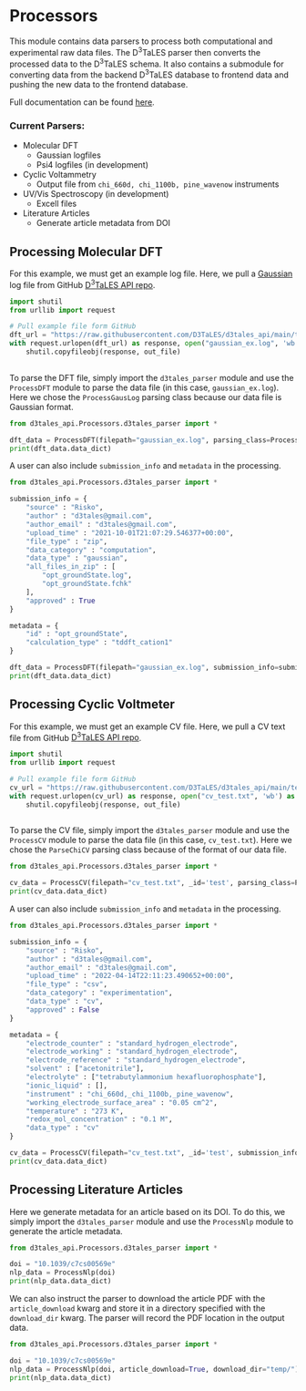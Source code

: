 # Processors

This module contains data parsers to process both computational and experimental 
raw data files. The D<sup>3</sup>TaLES parser then converts the processed data to the 
D<sup>3</sup>TaLES schema. It also contains a submodule for converting data from the backend
D<sup>3</sup>TaLES database to frontend data and pushing the new data to the frontend 
database. 

Full documentation can be found [here](d3tales_api.Processors.html).

### Current Parsers: 
* Molecular DFT
  * Gaussian logfiles
  * Psi4 logfiles (in development)
* Cyclic Voltammetry
  * Output file from `chi_660d, chi_1100b, pine_wavenow` instruments
* UV/Vis Spectroscopy (in development) 
  * Excell files
* Literature Articles 
  * Generate article metadata from DOI

## Processing Molecular DFT

For this example, we must get an example log file. Here, we pull a [Gaussian](https://gaussian.com/)
log file from GitHub [D<sup>3</sup>TaLES API repo](https://github.com/D3TaLES/d3tales_api).
```python
import shutil
from urllib import request

# Pull example file form GitHub
dft_url = "https://raw.githubusercontent.com/D3TaLES/d3tales_api/main/tests/raw_data/05XICU/logs/05XICU_opt_groundState_3H0.log"
with request.urlopen(dft_url) as response, open("gaussian_ex.log", 'wb') as out_file:
    shutil.copyfileobj(response, out_file)
    
```

To parse the DFT file, simply import the `d3tales_parser` module and use the `ProcessDFT`
module to parse the data file (in this case, `gaussian_ex.log`).  Here we chose the `ProcessGausLog`
parsing class because our data file is Gaussian format. 

```python    
from d3tales_api.Processors.d3tales_parser import *

dft_data = ProcessDFT(filepath="gaussian_ex.log", parsing_class=ProcessGausLog)
print(dft_data.data_dict)
```

A user can also include `submission_info` and `metadata` in the processing. 
```python    
from d3tales_api.Processors.d3tales_parser import *

submission_info = {
    "source" : "Risko",
    "author" : "d3tales@gmail.com",
    "author_email" : "d3tales@gmail.com",
    "upload_time" : "2021-10-01T21:07:29.546377+00:00",
    "file_type" : "zip",
    "data_category" : "computation",
    "data_type" : "gaussian",
    "all_files_in_zip" : [ 
        "opt_groundState.log", 
        "opt_groundState.fchk"
    ],
    "approved" : True
}

metadata = {
    "id" : "opt_groundState",
    "calculation_type" : "tddft_cation1"
}

dft_data = ProcessDFT(filepath="gaussian_ex.log", submission_info=submission_info, metadata=metadata, parsing_class=ProcessGausLog)
print(dft_data.data_dict)
```

## Processing Cyclic Voltmeter 

For this example, we must get an example CV file. Here, we pull a CV text file from GitHub 
[D<sup>3</sup>TaLES API repo](https://github.com/D3TaLES/d3tales_api). 
```python
import shutil
from urllib import request

# Pull example file form GitHub
cv_url = "https://raw.githubusercontent.com/D3TaLES/d3tales_api/main/tests/raw_data/cv_test.csv"
with request.urlopen(cv_url) as response, open("cv_test.txt", 'wb') as out_file:
    shutil.copyfileobj(response, out_file)
    
```

To parse the CV file, simply import the `d3tales_parser` module and use the `ProcessCV`
module to parse the data file (in this case, `cv_test.txt`).  Here we chose the `ParseChiCV`
parsing class because of the format of our data file. 
```python    
from d3tales_api.Processors.d3tales_parser import *

cv_data = ProcessCV(filepath="cv_test.txt", _id='test', parsing_class=ParseChiCV)
print(cv_data.data_dict)
```

A user can also include `submission_info` and `metadata` in the processing. 
```python    
from d3tales_api.Processors.d3tales_parser import *

submission_info = {
    "source" : "Risko",
    "author" : "d3tales@gmail.com",
    "author_email" : "d3tales@gmail.com",
    "upload_time" : "2022-04-14T22:11:23.490652+00:00",
    "file_type" : "csv",
    "data_category" : "experimentation",
    "data_type" : "cv",
    "approved" : False
}

metadata = {
    "electrode_counter" : "standard_hydrogen_electrode",
    "electrode_working" : "standard_hydrogen_electrode",
    "electrode_reference" : "standard_hydrogen_electrode",
    "solvent" : ["acetonitrile"],
    "electrolyte" : ["tetrabutylammonium hexafluorophosphate"],
    "ionic_liquid" : [],
    "instrument" : "chi_660d,_chi_1100b,_pine_wavenow",
    "working_electrode_surface_area" : "0.05 cm^2",
    "temperature" : "273 K",
    "redox_mol_concentration" : "0.1 M",
    "data_type" : "cv"
}

cv_data = ProcessCV(filepath="cv_test.txt", _id='test', submission_info=submission_info, metadata=metadata, parsing_class=ParseChiCV)
print(cv_data.data_dict)
```




## Processing Literature Articles

Here we generate metadata for an article based on its DOI. To do this, we 
simply import the `d3tales_parser` module and use the `ProcessNlp`
module to generate the article metadata. 
```python    
from d3tales_api.Processors.d3tales_parser import *

doi = "10.1039/c7cs00569e"
nlp_data = ProcessNlp(doi)
print(nlp_data.data_dict)
```

We can also instruct the parser to download the article PDF with the `article_download` kwarg and 
store it in a directory specified with the `download_dir` kwarg. The parser will record the PDF 
location in the output data. 
```python    
from d3tales_api.Processors.d3tales_parser import *

doi = "10.1039/c7cs00569e"
nlp_data = ProcessNlp(doi, article_download=True, download_dir="temp/")
print(nlp_data.data_dict)
```


